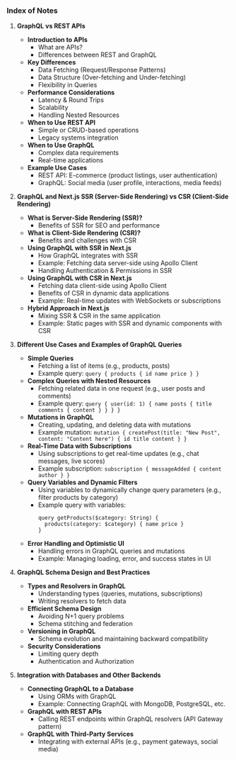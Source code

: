 


### **Index of Notes**

1. **GraphQL vs REST APIs**
   - **Introduction to APIs**
     - What are APIs? 
     - Differences between REST and GraphQL
   - **Key Differences**
     - Data Fetching (Request/Response Patterns)
     - Data Structure (Over-fetching and Under-fetching)
     - Flexibility in Queries
   - **Performance Considerations**
     - Latency & Round Trips
     - Scalability
     - Handling Nested Resources
   - **When to Use REST API**
     - Simple or CRUD-based operations
     - Legacy systems integration
   - **When to Use GraphQL**
     - Complex data requirements
     - Real-time applications
   - **Example Use Cases**
     - REST API: E-commerce (product listings, user authentication)
     - GraphQL: Social media (user profile, interactions, media feeds)

2. **GraphQL and Next.js SSR (Server-Side Rendering) vs CSR (Client-Side Rendering)**
   - **What is Server-Side Rendering (SSR)?**
     - Benefits of SSR for SEO and performance
   - **What is Client-Side Rendering (CSR)?**
     - Benefits and challenges with CSR
   - **Using GraphQL with SSR in Next.js**
     - How GraphQL integrates with SSR
     - Example: Fetching data server-side using Apollo Client
     - Handling Authentication & Permissions in SSR
   - **Using GraphQL with CSR in Next.js**
     - Fetching data client-side using Apollo Client
     - Benefits of CSR in dynamic data applications
     - Example: Real-time updates with WebSockets or subscriptions
   - **Hybrid Approach in Next.js**
     - Mixing SSR & CSR in the same application
     - Example: Static pages with SSR and dynamic components with CSR

3. **Different Use Cases and Examples of GraphQL Queries**
   - **Simple Queries**
     - Fetching a list of items (e.g., products, posts)
     - Example query: `query { products { id name price } }`
   - **Complex Queries with Nested Resources**
     - Fetching related data in one request (e.g., user posts and comments)
     - Example query: `query { user(id: 1) { name posts { title comments { content } } } }`
   - **Mutations in GraphQL**
     - Creating, updating, and deleting data with mutations
     - Example mutation: `mutation { createPost(title: "New Post", content: "Content here") { id title content } }`
   - **Real-Time Data with Subscriptions**
     - Using subscriptions to get real-time updates (e.g., chat messages, live scores)
     - Example subscription: `subscription { messageAdded { content author } }`
   - **Query Variables and Dynamic Filters**
     - Using variables to dynamically change query parameters (e.g., filter products by category)
     - Example query with variables: 
       ```
       query getProducts($category: String) {
         products(category: $category) { name price }
       }
       ```
   - **Error Handling and Optimistic UI**
     - Handling errors in GraphQL queries and mutations
     - Example: Managing loading, error, and success states in UI

4. **GraphQL Schema Design and Best Practices**
   - **Types and Resolvers in GraphQL**
     - Understanding types (queries, mutations, subscriptions)
     - Writing resolvers to fetch data
   - **Efficient Schema Design**
     - Avoiding N+1 query problems
     - Schema stitching and federation
   - **Versioning in GraphQL**
     - Schema evolution and maintaining backward compatibility
   - **Security Considerations**
     - Limiting query depth
     - Authentication and Authorization

5. **Integration with Databases and Other Backends**
   - **Connecting GraphQL to a Database**
     - Using ORMs with GraphQL
     - Example: Connecting GraphQL with MongoDB, PostgreSQL, etc.
   - **GraphQL with REST APIs**
     - Calling REST endpoints within GraphQL resolvers (API Gateway pattern)
   - **GraphQL with Third-Party Services**
     - Integrating with external APIs (e.g., payment gateways, social media)
